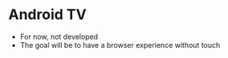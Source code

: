 Android TV
==========

- For now, not developed
- The goal will be to have a browser experience without touch